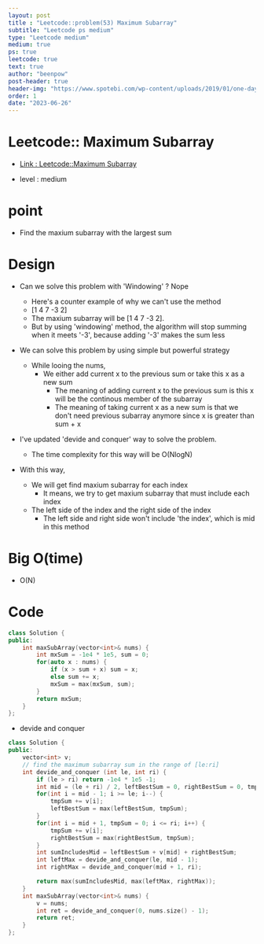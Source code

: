 ```yaml
---
layout: post
title : "Leetcode::problem(53) Maximum Subarray"
subtitle: "Leetcode ps medium"
type: "Leetcode medium"
medium: true
ps: true
leetcode: true
text: true
author: "beenpow"
post-header: true
header-img: "https://www.spotebi.com/wp-content/uploads/2019/01/one-day-day-one-workout-motivation-spotebi.jpg"
order: 1
date: "2023-06-26"
---
```


# Leetcode:: Maximum Subarray
- [Link : Leetcode::Maximum Subarray](https://leetcode.com/problems/maximum-subarray/description/?envType=study-plan-v2&envId=apple-spring-23-high-frequency)

- level : medium

# point
- Find the maxium subarray with the largest sum

# Design
- Can we solve this problem with 'Windowing' ? Nope
  - Here's a counter example of why we can't use the method
  - [1 4 7 -3 2]
  - The maxium subarray will be [1 4 7 -3 2].
  - But by using 'windowing' method, the algorithm will stop summing when it meets '-3', because adding '-3' makes the sum less
- We can solve this problem by using simple but powerful strategy
  - While looing the nums,
    - We either add current x to the previous sum or take this x as a new sum
      - The meaning of adding current x to the previous sum is this x will be the continous member of the subarray
      - The meaning of taking current x as a new sum is that we don't need previous subarray anymore since x is greater than sum + x

- I've updated 'devide and conquer' way to solve the problem.
  - The time complexity for this way will be O(NlogN)
- With this way, 
  - We will get find maxium subarray for each index
    - It means, we try to get maxium subarray that must include each index
  - The left side of the index and the right side of the index
    - The left side and right side won't include 'the index', which is mid in this method

# Big O(time)
- O(N)

# Code

```cpp
class Solution {
public:
    int maxSubArray(vector<int>& nums) {
        int mxSum = -1e4 * 1e5, sum = 0;
        for(auto x : nums) {
            if (x > sum + x) sum = x;
            else sum += x;
            mxSum = max(mxSum, sum);
        }
        return mxSum;
    }
};
```

- devide and conquer

```cpp
class Solution {
public:
    vector<int> v;
    // find the maximum subarray sum in the range of [le:ri]
    int devide_and_conquer (int le, int ri) {
        if (le > ri) return -1e4 * 1e5 -1;
        int mid = (le + ri) / 2, leftBestSum = 0, rightBestSum = 0, tmpSum = 0;
        for(int i = mid - 1; i >= le; i--) {
            tmpSum += v[i];
            leftBestSum = max(leftBestSum, tmpSum);
        }
        for(int i = mid + 1, tmpSum = 0; i <= ri; i++) {
            tmpSum += v[i];
            rightBestSum = max(rightBestSum, tmpSum);
        }
        int sumIncludesMid = leftBestSum + v[mid] + rightBestSum;
        int leftMax = devide_and_conquer(le, mid - 1);
        int rightMax = devide_and_conquer(mid + 1, ri);

        return max(sumIncludesMid, max(leftMax, rightMax));
    }
    int maxSubArray(vector<int>& nums) {
        v = nums;
        int ret = devide_and_conquer(0, nums.size() - 1);
        return ret;
    }
};
```
